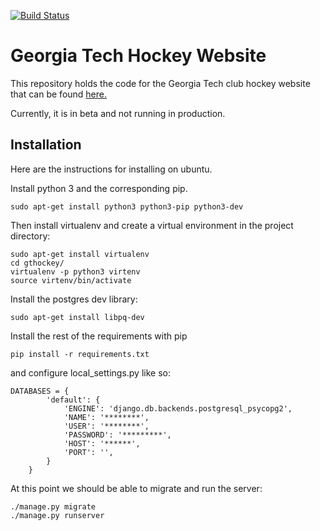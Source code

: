 [![Build Status](https://travis-ci.org/dgalbraith33/gthockey.svg?branch=master)](https://travis-ci.org/dgalbraith33/gthockey)

# Georgia Tech Hockey Website

This repository holds the code for the Georgia Tech club hockey website that can be found [here.](http://www.gthockey.com)

Currently, it is in beta and not running in production.

## Installation

Here are the instructions for installing on ubuntu.

Install python 3 and the corresponding pip.

```
sudo apt-get install python3 python3-pip python3-dev
```

Then install virtualenv and create a virtual environment in the project directory:

```
sudo apt-get install virtualenv
cd gthockey/
virtualenv -p python3 virtenv
source virtenv/bin/activate
```

Install the postgres dev library:
```
sudo apt-get install libpq-dev
```

Install the rest of the requirements with pip

```
pip install -r requirements.txt
```



and configure local_settings.py like so:

```
DATABASES = {
        'default': {
            'ENGINE': 'django.db.backends.postgresql_psycopg2',
            'NAME': '********',
            'USER': '********',
            'PASSWORD': '*********',
            'HOST': '******',
            'PORT': '',
        }
    }

```

At this point we should be able to migrate and run the server:

```
./manage.py migrate
./manage.py runserver
```
